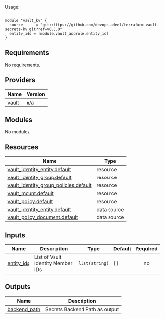 <!-- BEGINNING OF PRE-COMMIT-TERRAFORM DOCS HOOK -->
Usage:

```hcl

module "vault_kv" {
  source      = "git::https://github.com/devops-adeel/terraform-vault-secrets-kv.git?ref=v0.1.0"
  entity_ids = [module.vault_approle.entity_id]
}
```

## Requirements

No requirements.

## Providers

| Name | Version |
|------|---------|
| <a name="provider_vault"></a> [vault](#provider\_vault) | n/a |

## Modules

No modules.

## Resources

| Name | Type |
|------|------|
| [vault_identity_entity.default](https://registry.terraform.io/providers/hashicorp/vault/latest/docs/resources/identity_entity) | resource |
| [vault_identity_group.default](https://registry.terraform.io/providers/hashicorp/vault/latest/docs/resources/identity_group) | resource |
| [vault_identity_group_policies.default](https://registry.terraform.io/providers/hashicorp/vault/latest/docs/resources/identity_group_policies) | resource |
| [vault_mount.default](https://registry.terraform.io/providers/hashicorp/vault/latest/docs/resources/mount) | resource |
| [vault_policy.default](https://registry.terraform.io/providers/hashicorp/vault/latest/docs/resources/policy) | resource |
| [vault_identity_entity.default](https://registry.terraform.io/providers/hashicorp/vault/latest/docs/data-sources/identity_entity) | data source |
| [vault_policy_document.default](https://registry.terraform.io/providers/hashicorp/vault/latest/docs/data-sources/policy_document) | data source |

## Inputs

| Name | Description | Type | Default | Required |
|------|-------------|------|---------|:--------:|
| <a name="input_entity_ids"></a> [entity\_ids](#input\_entity\_ids) | List of Vault Identity Member IDs | `list(string)` | `[]` | no |

## Outputs

| Name | Description |
|------|-------------|
| <a name="output_backend_path"></a> [backend\_path](#output\_backend\_path) | Secrets Backend Path as output |
<!-- END OF PRE-COMMIT-TERRAFORM DOCS HOOK -->
